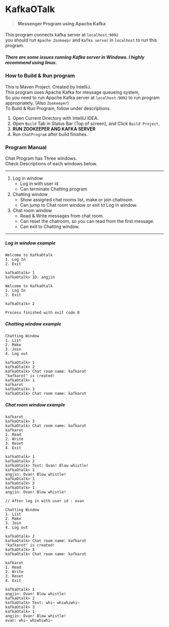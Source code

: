 # KafkaOTalk
> ####  Messenger Program using Apache Kafka

This program connects kafka server at `localhost:9092`      
you should run `Apache Zookeepr` and `Kafka server` in `localhost` to run this program.
##### There are some issues running Kafka server in Windows. I highly recommend using linux.

### How to Build & Run program
This is Maven Project. Created by IntelliJ.  
This program uses Apache Kafka for message queueing system,  
So you need to run Apache Kafka server at `localhost:9092` to run program appropriately. (Also `Zookeeper`)   
To Build & Run Program, follow under descriptions.  
1. Open Current Directory with IntelliJ IDEA.  
2. Open `Build` Tab in Status Bar (Top of screen), and Click `Build Project`.
3. **RUN ZOOKEEPER AND KAFKA SERVER**
4. Run `ChatProgram` after build finishes. 

### Program Manual  
Chat Program has Three windows.  
Check Descriptions of each windows below.

---
1. Log in window
    - Log in with user id
    - Can terminate Chatting program
2. Chatting window 
    - Show assigned chat rooms list, make or join chatroom.
    - Can jump to Chat room window or exit to Log in window. 
3. Chat room window
    - Read & Write messages from chat room.
    - Can reset the chatroom, so you can read from the first message.
    - Can exit to Chatting window.
---
##### Log in window example
```
Welcome to KafkaOtalk
1. Log In
2. Exit

kafkaOtalk> 1
kafkaOtalk> ID: angjin

Welcome to KafkaOtalk
1. Log In
2. Exit

kafkaOtalk> 2

Process finished with exit code 0
```

##### Chatting window example
```
Chatting Window
1. List
2. Make
3. Join
4. Log out

kafkaOtalk> 1
kafkaOtalk> 2
kafkaOtalk> Chat room name: kafkarot
"kafkarot" is created!
kafkaOtalk> 1
kafkarot
kafkaOtalk> 3
kafkaOtalk> Chat room name: kafkarot
```

##### Chat room window example
```
kafkarot
kafkaOtalk> 3
kafkaOtalk> Chat room name: kafkarot
kafkarot
1. Read
2. Write
3. Reset
4. Exit

kafkaOtalk> 1
kafkaOtalk> 2
kafkaOtalk> Text: Ovan! Blow whistle!
kafkaOtalk> 1
angjin: Ovan! Blow whistle!
kafkaOtalk> 1
kafkaOtalk> 3
kafkaOtalk> 1
angjin: Ovan! Blow whistle!

// After log in with user id : ovan

Chatting Window
1. List
2. Make
3. Join
4. Log out

kafkaOtalk> 2
kafkaOtalk> Chat room name: kafkarot
"kafkarot" is created!
kafkaOtalk> 3
kafkaOtalk> Chat room name: kafkarot

kafkarot
1. Read
2. Write
3. Reset
4. Exit

kafkaOtalk> 1
angjin: Ovan! Blow whistle!
kafkaOtalk> 2
kafkaOtalk> Text: whi~ whiwhiwhi~
kafkaOtalk> 3
kafkaOtalk> 1
angjin: Ovan! Blow whistle!
ovan: whi~ whiwhiwhi~
```